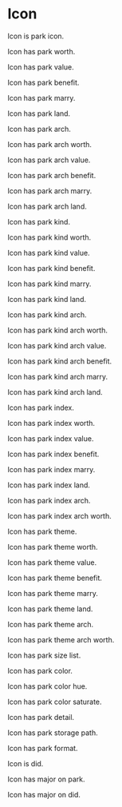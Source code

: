 # Icon

Icon is park icon.

Icon has park worth.

Icon has park value.

Icon has park benefit.

Icon has park marry.

Icon has park land.

Icon has park arch.

Icon has park arch worth.

Icon has park arch value.

Icon has park arch benefit.

Icon has park arch marry.

Icon has park arch land.

Icon has park kind.

Icon has park kind worth.

Icon has park kind value.

Icon has park kind benefit.

Icon has park kind marry.

Icon has park kind land.

Icon has park kind arch.

Icon has park kind arch worth.

Icon has park kind arch value.

Icon has park kind arch benefit.

Icon has park kind arch marry.

Icon has park kind arch land.

Icon has park index.

Icon has park index worth.

Icon has park index value.

Icon has park index benefit.

Icon has park index marry.

Icon has park index land.

Icon has park index arch.

Icon has park index arch worth.

Icon has park theme.

Icon has park theme worth.

Icon has park theme value.

Icon has park theme benefit.

Icon has park theme marry.

Icon has park theme land.

Icon has park theme arch.

Icon has park theme arch worth.

Icon has park size list.

Icon has park color.

Icon has park color hue.

Icon has park color saturate.

Icon has park detail.

Icon has park storage path.

Icon has park format.

Icon is did.

Icon has major on park.

Icon has major on did.